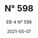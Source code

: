 ---
image_primary: "img/eb+598+art.jpg"
image_secondary: "img/eb+598+interior.jpg"
subtitle: "EB-4  N° 598"
tags: 
  - "Wall Coverings"
title: "N° 598"
href: "https://www.areaenvironments.com/order/eb-598"
designer: "Eric Blum"
category: "Wall Coverings"
manufacturer: "Area Environments"
slug: "/manufacturers/area-environments/wall-coverings/eric-blum-n-598"
date: "2021-05-07"
---
